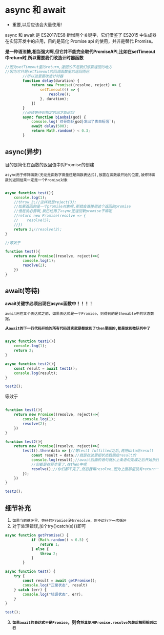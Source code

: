 # async 和 await

- 重要,以后应该会大量使用!

async 和 await 是 ES2017/ES8 新增两个关键字，它们借鉴了 ES2015 中生成器在实际开发中的应用，目的是简化 Promise api 的使用，并非是替代 Promise。

**是一种语法糖,相当强大啊,但它并不能完全取代PromiseAPI,比如在setTimeout中return时,所以需要我们改造计时器函数**
```js
//因为setTimeout里的return,返回的不是我们想要返回的地方
//因为它只是setTimeout的回调函数里的返回而已
        //所以这里要改造计时器
        function delay(duration) {
            return new Promise((resolve, reject) => {
                setTimeout(() => {
                    resolve();
                }, duration);
            })
        }
        //必须等待到指定时间才能返回
        async function biaobai(god) {
            console.log(`邓哥向${god}发出了表白短信`);
            await delay(500);
            return Math.random() < 0.3;
        }
```


## async(异步)

目的是简化在函数的返回值中对Promise的创建

`async用于修饰函数(无论是函数字面量还是函数表达式),放置在函数最开始的位置,被修饰函数的返回结果一定是一个Promise对象`

```js

async function test(){
    console.log(1);
    //throw 3;//这样就是reject(3);
    //如果返回的是一个promise对象呢,那就会直接用这个返回的promise
    //但是没必要啊,我已经用了async还返回新promise干嘛呢
    //return new Promise(resolve => {
    //    resolve(5);
    //})
    return 2;//resolve(2);
}

//等效于

function test(){
    return new Promise((resolve, reject)=>{
        console.log(1);
        resolve(2);
    })
}

```

## await(等待)

**await关键字必须出现在async函数中！！！！**

`await用在某个表达式之前，如果表达式是一个Promise，则得到的是thenable中的状态数据。`

**`从await的下一行代码开始的所有代码其实就是都放到了then里面的,都是放到微队列中了`**

```js

async function test1(){
    console.log(1);
    return 2;
}

async function test2(){
    const result = await test1();
    console.log(result);
}

test2();
```

等效于

```js

function test1(){
    return new Promise((resolve, reject)=>{
        console.log(1);
        resolve(2);
    })
}

function test2(){
    return new Promise((resolve, reject)=>{
        test1().then(data => {//等test1 fulfilled之后,再把data给result
            const result = data;//就是在这里把状态数据给result的
            console.log(result);//await后面的语句就从上条语句完成之后开始执行
            //但都是在异步里了,在then中呢
            resolve();//你们都干完了,然后我再resolve,因为上面那里没有return一个明确的值,所以参数不写,这个resolve必须写进这个then里面,因为要在异步结束后fulfilled
        });
    })
}

test2();

```

## 细节补充

1. `如果当前循环里，等待的Promise没有resolve，则不运行下一次循环`
2. 对于处理错误,加个try{}catch(e){}即可
```js
async function getPromise() {
            if (Math.random() < 0.5) {
                return 1;
            } else {
                throw 2;
            }
        }

async function test() {
    try {
        const result = await getPromise();
        console.log("正常状态", result)
    } catch (err) {
        console.log("错误状态", err);
    }
}

test();
```
3. **`如果await的表达式不是Promise`，则会`将其使用Promise.resolve包装后按照规则运行`**
